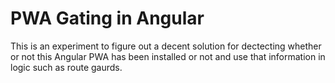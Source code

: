 # PWA Gating in Angular
This is an experiment to figure out a decent solution for dectecting whether or not this Angular PWA has been installed or not and use that information in logic such as route gaurds.

